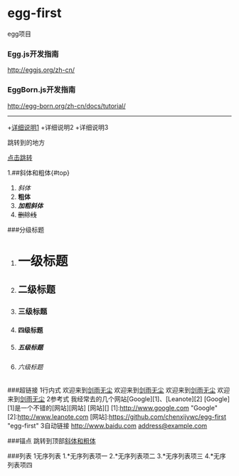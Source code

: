 # egg-first
egg项目
### Egg.js开发指南
http://eggjs.org/zh-cn/
### EggBorn.js开发指南
http://egg-born.org/zh-cn/docs/tutorial/

---
+<a href="./docs/detail01.md">详细说明1</a> 
+详细说明2
+详细说明3

<span id="jump">跳转到的地方</span>


[点击跳转](#jump)


1.##斜体和粗体{#top}
1. *斜体*
2. **粗体**
3. ***加粗斜体***
4. ~~删除线~~

###分级标题

1. # 一级标题
2. ## 二级标题
3. ### 三级标题
4. #### 四级标题
5. ##### 五级标题
6. ###### 六级标题

###超链接
	1行内式
	欢迎来到[剑雨无尘](https://www.baidu.com)
	欢迎来到[剑雨无尘](./docs/detail01.md)
	欢迎来到[剑雨无尘](./docs/detail02.md)
	欢迎来到[剑雨无尘](./docs/detail03.md)
	2参考式
	我经常去的几个网站[Google][1]、[Leanote][2]
	[Google][1]是一个不错的[网站][网站]
	[网站][]
	[1]:http://www.google.com "Google"
	[2]:http://www.leanote.com
	[网站]:https://github.com/chenxijywc/egg-first "egg-first"
	3自动链接
	<http://www.baidu.com>
	<address@example.com>
	
###锚点
	跳转到顶部[斜体和粗体](#top)
	
###列表
	1无序列表
1.*无序列表项一
2.*无序列表项二
3.*无序列表项三
4.*无序列表项四
